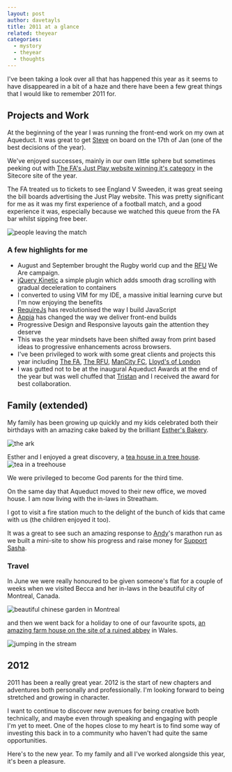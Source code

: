 ```yaml
---
layout: post
author: davetayls
title: 2011 at a glance
related: theyear
categories:
  - mystory
  - theyear
  - thoughts
---
```


I've been taking a look over all that has happened this year as it seems to have disappeared in a bit of a haze and there have been a few great things that I would like to remember 2011 for.


Projects and Work
--

At the beginning of the year I was running the front-end work on my own at Aqueduct. It was great to get [Steve](http://twitter.com/stevezol) on board on the 17th of Jan (one of the best decisions of the year).

We've enjoyed successes, mainly in our own little sphere but sometimes peeking out with [The FA's Just Play website winning it's category](/blog/2011/11/24/fa-just-play-wins-category-sitecore-site-of-year/) in the Sitecore site of the year.

The FA treated us to tickets to see England V Sweeden, it was great seeing the bill boards advertising the Just Play website. This was pretty significant for me as it was my first experience of a football match, and a good experience it was, especially because we watched this queue from the FA bar whilst sipping free beer.

![people leaving the match](https://lh6.googleusercontent.com/-8M21uEEVMW4/TwDU3ogrUnI/AAAAAAAAj7k/oPgg9oNwU4s/s512/photo%2525203.jpg)

### A few highlights for me
 - August and September brought the Rugby world cup and the [RFU](http://www.rfu.com) We Are campaign.
 - [jQuery Kinetic](http://davetayls.me/jquery.kinetic) a simple plugin which adds smooth drag scrolling with gradual deceleration to containers
 - I converted to using VIM for my IDE, a massive initial learning curve but I'm now enjoying the benefits
 - [RequireJs](http://requirejs.org) has revolutionised the way I build JavaScript
 - [Appia](https://github.com/aqueduct/Appia) has changed the way we deliver front-end builds
 - Progressive Design and Responsive layouts gain the attention they deserve
 - This was the year mindsets have been shifted away from print based ideas to progressive enhancements across browsers.
 - I've been privileged to work with some great clients and projects this year including [The FA](http://www.thefa.com), [The RFU](http://www.rfu.com), [ManCity FC](http://www.mcfc.co.uk), [Lloyd's of London](http://www.lloyds.com)
 - I was gutted not to be at the inaugural Aqueduct Awards at the end of the year but was well chuffed that [Tristan](http://twitter.com/tristanpeters) and I received the award for best collaboration.


Family (extended)
--

My family has been growing up quickly and my kids celebrated both their birthdays with an amazing cake baked by the brilliant [Esther's Bakery](https://www.facebook.com/esthersbakery).

![the ark](https://lh6.googleusercontent.com/-KxFfpH-Exkw/TwC-D19yPRI/AAAAAAAAj6s/OTxV71bUKBM/s512/2011%25252017%25253A40%25253A40.jpg)

Esther and I enjoyed a great discovery, a [tea house in a tree house](http://fannysfarmshop.co.uk/id1.html).
![tea in a treehouse](https://lh6.googleusercontent.com/-GdLEemTML1E/TwDLk5emnFI/AAAAAAAAj68/zmSsdSfNJKs/s512/treehouse.jpg)

We were privileged to become God parents for the third time.

On the same day that Aqueduct moved to their new office, we moved house. I am now living with the in-laws in Streatham.

I got to visit a fire station much to the delight of the bunch of kids that came with us (the children enjoyed it too).

It was a great to see such an amazing response to [Andy](http://twitter.com/andy67mac)'s marathon run as we built a mini-site to show his progress and raise money for [Support Sasha](http://www.supportsasha.com/).

### Travel

In June we were really honoured to be given someone's flat for a couple of weeks when we visited Becca and her in-laws in the beautiful city of Montreal, Canada.

![beautiful chinese garden in Montreal](https://lh4.googleusercontent.com/-_mbLXjG0bjk/TwDQVC87z6I/AAAAAAAAj7c/WCQoen25N14/s512/2011-07-02%25252018.39.37.jpg)

and then we went back for a holiday to one of our favourite spots, [an amazing farm house on the site of a ruined abbey](http://www.llanthonycourt.co.uk/) in Wales.

![jumping in the stream](https://lh3.googleusercontent.com/-fFD04Sn-fQ0/TwFdNlIXlrI/AAAAAAAAj7w/UkDNLcGIwTI/s512/302370_10150974541725093_719430092_21869170_1573076616_n.jpeg)

2012
---

2011 has been a really great year. 2012 is the start of new chapters and adventures both personally and professionally. I'm looking forward to being stretched and growing in character.

I want to continue to discover new avenues for being creative both technically, and maybe even through speaking and engaging with people I'm yet to meet. One of the hopes close to my heart is to find some way of investing this back in to a community who haven't had quite the same opportunities.

Here's to the new year. To my family and all I've worked alongside this year,
it's been a pleasure.

